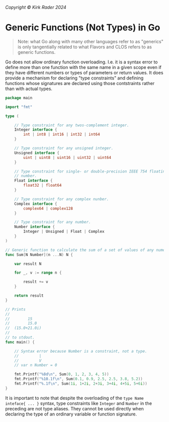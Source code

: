 _Copyright &copy; Kirk Rader 2024_

# Generic Functions (Not Types) in Go

> Note: what Go along with many other languages refer to as "generics" is only
> tangentially related to what Flavors and CLOS refers to as generic functions.

Go does not allow ordinary function overloading. I.e. it is a syntax error to
define more than one function with the same name in a given scope even if they
have different numbers or types of parameters or return values. It does provide
a mechanism for declaring "type constraints" and defining functions whose
signatures are declared using those contstraints rather than with actual types.

```go
package main

import "fmt"

type (

	// Type constraint for any twos-complement integer.
	Integer interface {
		int | int8 | int16 | int32 | int64
	}

	// Type constraint for any unsigned integer.
	Unsigned interface {
		uint | uint8 | uint16 | uint32 | uint64
	}

	// Type constraint for single- or double-precision IEEE 754 floating-point
	// number.
	Float interface {
		float32 | float64
	}

	// Type constraint for any complex nunber.
	Complex interface {
		complex64 | complex128
	}

	// Type constraint for any number.
	Number interface {
		Integer | Unsigned | Float | Complex
	}
)

// Generic function to calculate the sum of a set of values of any numeric type.
func Sum[N Number](n ...N) N {

	var result N

	for _, v := range n {

		result += v
	}

	return result
}

// Prints
//
//	      15
//	      15.0
//	(15.0+21.0i)
//
// to stdout.
func main() {

	// Syntax error because Number is a constraint, not a type.
	//         |
	//         V
	// var n Number = 0

	fmt.Printf("%8d\n", Sum(0, 1, 2, 3, 4, 5))
	fmt.Printf("%10.1f\n", Sum(0.1, 0.9, 2.5, 2.5, 3.8, 5.2))
	fmt.Printf("%.1f\n", Sum(1i, 1+2i, 2+3i, 3+4i, 4+5i, 5+6i))
}
```

It is important to note that despite the overloading of the `type Name inteface{
... }` syntax, type constraints like `Integer` and `Number` in the preceding are
not type aliases. They cannot be used directly when declaring the type of an
ordinary variable or function signature.